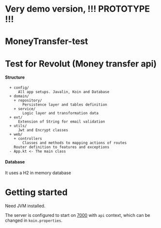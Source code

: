 # Very demo version, !!! PROTOTYPE !!!
# MoneyTransfer-test
# Test for Revolut (Money transfer api)

#### Structure
      + config/
          All app setups. Javalin, Koin and Database
      + domain/
        + repository/
            Persistence layer and tables definition
        + service/
            Logic layer and transformation data
      + ext/
          Extension of String for email validation
      + utils/
          Jwt and Encrypt classes
      + web/
        + controllers
            Classes and methods to mapping actions of routes
        Router definition to features and exceptions
      - App.kt <- The main class

#### Database

It uses a H2 in memory database

# Getting started

Need JVM installed.

The server is configured to start on [7000](http://localhost:7000/api) with `api` context, which can be changed in `koin.properties`.

